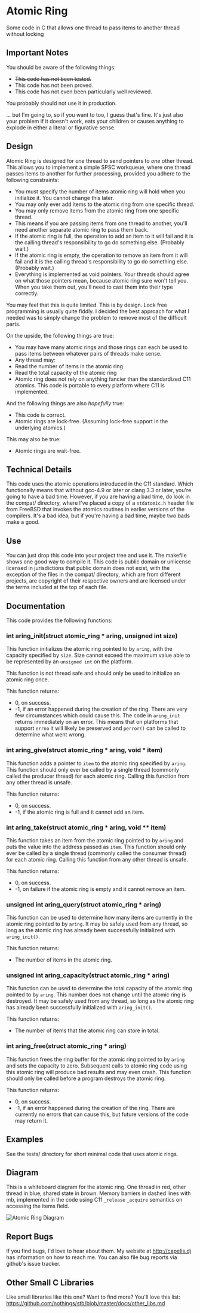 # Atomic Ring
Some code in C that allows one thread to pass items to another thread without locking

## Important Notes
You should be aware of the following things:
* ~~This code has not been tested.~~
* This code has not been proved.
* This code has not even been particularly well reviewed.

You probably should not use it in production.

... but I'm going to, so if you want to too, I guess that's fine.  It's just also your problem if it doesn't work, eats your children or causes anything to explode in either a literal or figurative sense.

## Design
Atomic Ring is designed for *one* thread to send pointers to *one* other thread.  This allows you to implement a simple SPSC workqueue, where one thread passes items to another for further processing, provided you adhere to the following constraints:
* You must specify the number of items atomic ring will hold when you initialize it.  You cannot change this later.
* You may only ever add items to the atomic ring from one specific thread.
* You may only remove items from the atomic ring from one specific thread.
 * This means if you are passing items from one thread to another, you'll need another separate atomic ring to pass them back.
* If the atomic ring is full, the operation to add an item to it will fail and it is the calling thread's responsibility to go do something else.  (Probably wait.)
* If the atomic ring is empty, the operation to remove an item from it will fail and it is the calling thread's responsibility to go do something else.  (Probably wait.)
* Everything is implemented as void pointers.  Your threads should agree on what those pointers mean, because atomic ring sure won't tell you.  When you take them out, you'll need to cast them into their type correctly.

You may feel that this is quite limited.  This is by design.  Lock free programming is usually quite fiddly.  I decided the best approach for what I needed was to simply change the problem to remove most of the difficult parts.

On the upside, the following things are true:
* You may have many atomic rings and those rings can each be used to pass items between whatever pairs of threads make sense.
* Any thread may:
 * Read the number of items in the atomic ring
 * Read the total capacity of the atomic ring
* Atomic ring does not rely on anything fancier than the standardized C11 atomics.  This code is portable to every platform where C11 is implemented.

And the following things are also *hopefully* true:
* This code is correct.
* Atomic rings are lock-free. (Assuming lock-free support in the underlying atomics.)

This may also be true:
* Atomic rings are wait-free.

## Technical Details
This code uses the atomic operations introduced in the C11 standard.  Which functionally means that without gcc-4.9 or later or clang 3.3 or later, you're going to have a bad time.  However, if you are having a bad time, do look in the compat/ directory, where I've placed a copy of a `stdatomic.h` header file from FreeBSD that invokes the atomics routines in earlier versions of the compilers.  It's a bad idea, but if you're having a bad time, maybe two bads make a good.

## Use
You can just drop this code into your project tree and use it.  The makefile shows one good way to compile it.  This code is public domain or unlicense licensed in jurisdictions that public domain does not exist, with the exception of the files in the compat/ directory, which are from different projects, are copyright of their respective owners and are licensed under the terms included at the top of each file.

## Documentation
This code provides the following functions:

### int aring_init(struct atomic_ring * aring, unsigned int size)
This function initializes the atomic ring pointed to by `aring`, with the capacity specified by `size`.  Size cannot exceed the maximum value able to be represented by an `unsigned int` on the platform.

This function is not thread safe and should only be used to initialize an atomic ring once.

This function returns:
* 0, on success.
* -1, if an error happened during the creation of the ring.  There are very few circumstances which could cause this.  The code in `aring_init` returns immediately on an error.  This means that on platforms that support `errno` it will likely be preserved and `perror()` can be called to determine what went wrong.

### int aring_give(struct atomic_ring * aring, void * item)
This function adds a pointer to `item` to the atomic ring specified by `aring`.  This function should only ever be called by a single thread (commonly called the producer thread) for each atomic ring.  Calling this function from any other thread is unsafe.

This function returns:
* 0, on success.
* -1, if the atomic ring is full and it cannot add an item.

### int aring_take(struct atomic_ring * aring, void ** item)
This function takes an item from the atomic ring pointed to by `aring` and puts the value into the address passed as `item`.  This function should only ever be called by a single thread (commonly called the consumer thread) for each atomic ring.  Calling this function from any other thread is unsafe.

This function returns:
* 0, on success.
* -1, on failure if the atomic ring is empty and it cannot remove an item.

### unsigned int aring_query(struct atomic_ring * aring)
This function can be used to determine how many items are currently in the atomic ring pointed to by `aring`.  It may be safely used from any thread, so long as the atomic ring has already been successfully initialized with `aring_init()`.

This function returns:
* The number of items in the atomic ring.

### unsigned int aring_capacity(struct atomic_ring * aring)
This function can be used to determine the total capacity of the atomic ring pointed to by `aring`.  This number does not change until the atomic ring is destroyed.  It may be safely used from any thread, so long as the atomic ring has already been successfully initialized with `aring_init()`.

This function returns:
* The number of items that the atomic ring can store in total.

### int aring_free(struct atomic_ring * aring)
This function frees the ring buffer for the atomic ring pointed to by `aring` and sets the capacity to zero.  Subsequent calls to atomic ring code using this atomic ring will produce bad results and may even crash.  This function should only be called before a program destroys the atomic ring.

This function returns:
* 0, on success.
* -1, if an error happened during the creation of the ring.  There are currently no errors that can cause this, but future versions of the code may return it.

## Examples
See the tests/ directory for short minimal code that uses atomic rings.

## Diagram
This is a whiteboard diagram for the atomic ring.  One thread in red, other thread in blue, shared state in brown.  Memory barriers in dashed lines with mb, implemented in the code using C11 `_release` `_acquire` semantics on accessing the items field.

![Atomic Ring Diagram](https://raw.github.com/djcapelis/atomic-ring/master/doc/diagram.jpg)

## Report Bugs
If you find bugs, I'd love to hear about them.  My website at http://capelis.dj has information on how to reach me.  You can also file bug reports via github's issue tracker.

## Other Small C Libraries
Like small libraries like this one?  Want to find more?  You'll love this list: https://github.com/nothings/stb/blob/master/docs/other_libs.md
